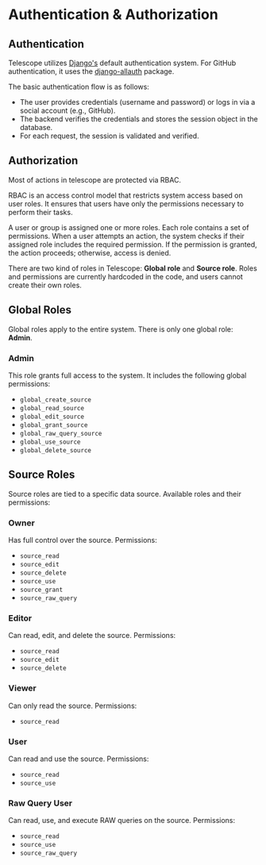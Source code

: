 # Authentication & Authorization

## Authentication

Telescope utilizes [Django's](https://www.djangoproject.com/) default authentication system.
For GitHub authentication, it uses the [django-allauth](https://docs.allauth.org/en/latest/) package.

The basic authentication flow is as follows:

* The user provides credentials (username and password) or logs in via a social account (e.g., GitHub).
* The backend verifies the credentials and stores the session object in the database.
* For each request, the session is validated and verified.

## Authorization

Most of actions in telescope are protected via RBAC.

RBAC is an access control model that restricts system access based on user roles. It ensures that users have only the permissions necessary to perform their tasks.

A user or group is assigned one or more roles.
Each role contains a set of permissions.
When a user attempts an action, the system checks if their assigned role includes the required permission.
If the permission is granted, the action proceeds; otherwise, access is denied.

There are two kind of roles in Telescope: **Global role** and **Source role**.
Roles and permissions are currently hardcoded in the code, and users cannot create their own roles.

## Global Roles

Global roles apply to the entire system.
There is only one global role: **Admin**.

### **Admin**
This role grants full access to the system.
It includes the following global permissions:

- `global_create_source`
- `global_read_source`
- `global_edit_source`
- `global_grant_source`
- `global_raw_query_source`
- `global_use_source`
- `global_delete_source`

## Source Roles

Source roles are tied to a specific data source.
Available roles and their permissions:

### **Owner**
Has full control over the source.
Permissions:
- `source_read`
- `source_edit`
- `source_delete`
- `source_use`
- `source_grant`
- `source_raw_query`

### **Editor**
Can read, edit, and delete the source.
Permissions:
- `source_read`
- `source_edit`
- `source_delete`

### **Viewer**
Can only read the source.
Permissions:
- `source_read`

### **User**
Can read and use the source.
Permissions:
- `source_read`
- `source_use`

### **Raw Query User**
Can read, use, and execute RAW queries on the source.
Permissions:
- `source_read`
- `source_use`
- `source_raw_query`
